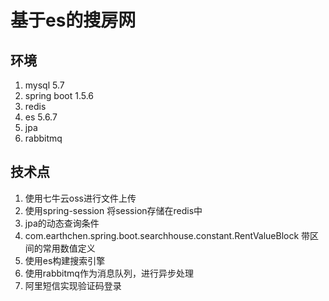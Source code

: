 # 基于es的搜房网

## 环境

1. mysql 5.7
2. spring boot 1.5.6
3. redis
4. es 5.6.7
5. jpa
6. rabbitmq

## 技术点

1. 使用七牛云oss进行文件上传
2. 使用spring-session 将session存储在redis中
5. jpa的动态查询条件
6. com.earthchen.spring.boot.searchhouse.constant.RentValueBlock  带区间的常用数值定义
7. 使用es构建搜索引擎
8. 使用rabbitmq作为消息队列，进行异步处理
9. 阿里短信实现验证码登录
